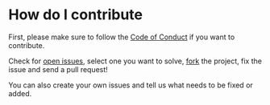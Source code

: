 # How do I contribute

First, please make sure to follow the [Code of Conduct](https://github.com/dragonempire96/DnD-Currency-Manager/blob/main/CODE_OF_CONDUCT.md) if you want to contribute.

Check for [open issues](https://github.com/hhu-propra1/time-tracker/issues), select one you want to solve, [fork](https://github.com/dragonempire96/DnD-Currency-Manager/fork) the project, fix the issue and send a pull request!

You can also create your own issues and tell us what needs to be fixed or added.
